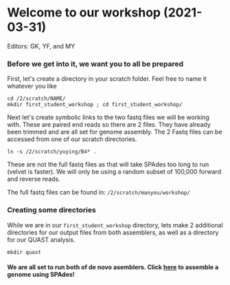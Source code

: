 
# Welcome to our workshop (2021-03-31)
Editors: GK, YF, and MY 

### Before we get into it, we want you to all be prepared

First, let's create a directory in your scratch folder. Feel free to name it whatever you like
```
cd /2/scratch/NAME/
mkdir first_student_workshop ; cd first_student_workshop/
```
Next let's create symbolic links to the two fastq files we will be working with. These are paired end reads so there are 2 files.
They have already been trimmed and are all set for genome assembly.
The 2 Fastq files can be accessed from one of our scratch directories.
```
ln -s /2/scratch/yuying/B4* .
```
These are not the full fastq files as that will take SPAdes too long to run (velvet is faster). We will only be using a random subset of 100,000 forward and reverse reads.

The full fastq files can be found in: ```/2/scratch/manyou/workshop/```

### Creating some directories
While we are in our ```first_student_workshop``` directory, lets make 2 additional directories for our output files from both assemblers, as well as a directory for our QUAST analysis.
```
mkdir quast
```
#### We are all set to run both of de novo asemblers. Click [here](https://github.com/GregK10/722Workshop_Velvet.SPAdes_YY.MY.GK/blob/main/2_SPAdes.md) to assemble a genome using SPAdes!
